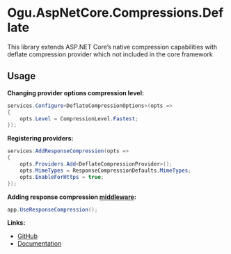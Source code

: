 # Ogu.AspNetCore.Compressions.Deflate

This library extends ASP.NET Core’s native compression capabilities with deflate compression provider which not included in the core framework

## Usage

**Changing provider options compression level:**
```csharp
services.Configure<DeflateCompressionOptions>(opts =>
{
    opts.Level = CompressionLevel.Fastest;
});
```

**Registering providers:**
```csharp
services.AddResponseCompression(opts =>
{
    opts.Providers.Add<DeflateCompressionProvider>();
    opts.MimeTypes = ResponseCompressionDefaults.MimeTypes;
    opts.EnableForHttps = true;
});
```

**Adding response compression [middleware](https://learn.microsoft.com/en-us/aspnet/core/fundamentals/middleware/?view=aspnetcore-8.0):**
```csharp
app.UseResponseCompression();
```

**Links:**
- [GitHub](https://github.com/ogulcanturan/Ogu.Compressions)
- [Documentation](https://github.com/ogulcanturan/Ogu.Compressions/tree/master/src/Ogu.AspNetCore.Compressions#readme)
